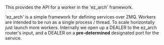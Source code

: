 This provides the API for a worker in the 'ez_arch' framework.

'ez_arch' is a simple framework for defining services over ZMQ.  Workers are intended to be run as a single process / thread.  To scale horizontally just launch more workers.  Internally we open up a DEALER to the ez_arch router's input, and a DEALER on a **pre-determined** designated port for the service.
